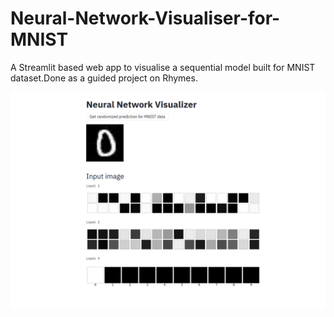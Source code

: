 # Neural-Network-Visualiser-for-MNIST
A Streamlit based web app to visualise a sequential model built for MNIST dataset.Done as a guided project on Rhymes.
[](https://coursera.org/share/98c6b881a2dfbdd83ae24c242b810870 "Project Certificate")

![](https://raw.githubusercontent.com/Joyoshish/Neural-Network-Visualiser-for-MNIST/master/NN_Visualiser_Sample.png)
